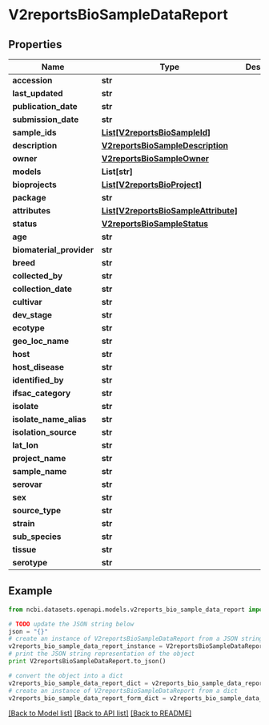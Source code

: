 # V2reportsBioSampleDataReport


## Properties

Name | Type | Description | Notes
------------ | ------------- | ------------- | -------------
**accession** | **str** |  | [optional] 
**last_updated** | **str** |  | [optional] 
**publication_date** | **str** |  | [optional] 
**submission_date** | **str** |  | [optional] 
**sample_ids** | [**List[V2reportsBioSampleId]**](V2reportsBioSampleId.md) |  | [optional] 
**description** | [**V2reportsBioSampleDescription**](V2reportsBioSampleDescription.md) |  | [optional] 
**owner** | [**V2reportsBioSampleOwner**](V2reportsBioSampleOwner.md) |  | [optional] 
**models** | **List[str]** |  | [optional] 
**bioprojects** | [**List[V2reportsBioProject]**](V2reportsBioProject.md) |  | [optional] 
**package** | **str** |  | [optional] 
**attributes** | [**List[V2reportsBioSampleAttribute]**](V2reportsBioSampleAttribute.md) |  | [optional] 
**status** | [**V2reportsBioSampleStatus**](V2reportsBioSampleStatus.md) |  | [optional] 
**age** | **str** |  | [optional] 
**biomaterial_provider** | **str** |  | [optional] 
**breed** | **str** |  | [optional] 
**collected_by** | **str** |  | [optional] 
**collection_date** | **str** |  | [optional] 
**cultivar** | **str** |  | [optional] 
**dev_stage** | **str** |  | [optional] 
**ecotype** | **str** |  | [optional] 
**geo_loc_name** | **str** |  | [optional] 
**host** | **str** |  | [optional] 
**host_disease** | **str** |  | [optional] 
**identified_by** | **str** |  | [optional] 
**ifsac_category** | **str** |  | [optional] 
**isolate** | **str** |  | [optional] 
**isolate_name_alias** | **str** |  | [optional] 
**isolation_source** | **str** |  | [optional] 
**lat_lon** | **str** |  | [optional] 
**project_name** | **str** |  | [optional] 
**sample_name** | **str** |  | [optional] 
**serovar** | **str** |  | [optional] 
**sex** | **str** |  | [optional] 
**source_type** | **str** |  | [optional] 
**strain** | **str** |  | [optional] 
**sub_species** | **str** |  | [optional] 
**tissue** | **str** |  | [optional] 
**serotype** | **str** |  | [optional] 

## Example

```python
from ncbi.datasets.openapi.models.v2reports_bio_sample_data_report import V2reportsBioSampleDataReport

# TODO update the JSON string below
json = "{}"
# create an instance of V2reportsBioSampleDataReport from a JSON string
v2reports_bio_sample_data_report_instance = V2reportsBioSampleDataReport.from_json(json)
# print the JSON string representation of the object
print V2reportsBioSampleDataReport.to_json()

# convert the object into a dict
v2reports_bio_sample_data_report_dict = v2reports_bio_sample_data_report_instance.to_dict()
# create an instance of V2reportsBioSampleDataReport from a dict
v2reports_bio_sample_data_report_form_dict = v2reports_bio_sample_data_report.from_dict(v2reports_bio_sample_data_report_dict)
```
[[Back to Model list]](../README.md#documentation-for-models) [[Back to API list]](../README.md#documentation-for-api-endpoints) [[Back to README]](../README.md)


